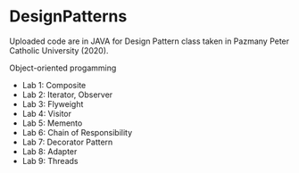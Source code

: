 # DesignPatterns

Uploaded code are in JAVA for Design Pattern class taken in Pazmany Peter Catholic University (2020). 

Object-oriented progamming

* Lab 1: Composite
* Lab 2: Iterator, Observer
* Lab 3: Flyweight
* Lab 4: Visitor
* Lab 5: Memento
* Lab 6: Chain of Responsibility
* Lab 7: Decorator Pattern
* Lab 8: Adapter
* Lab 9: Threads

